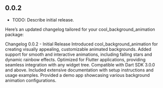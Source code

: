 ## 0.0.2

* TODO: Describe initial release.

Here’s an updated changelog tailored for your cool_background_animation package:

Changelog
0.0.2 - Initial Release
Introduced cool_background_animation for creating visually appealing, customizable animated backgrounds.
Added support for smooth and interactive animations, including falling stars and dynamic rainbow effects.
Optimized for Flutter applications, providing seamless integration with any widget tree.
Compatible with Dart SDK 3.0.0 and above.
Included extensive documentation with setup instructions and usage examples.
Provided a demo app showcasing various background animation configurations.